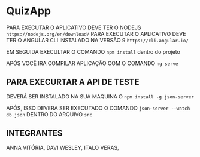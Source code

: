 # QuizApp
PARA EXECUTAR O APLICATIVO DEVE TER O NODEJS `https://nodejs.org/en/download/`
PARA EXECUTAR O APLICATIVO DEVE TER O ANGULAR CLI INSTALADO NA VERSÃO 9 `https://cli.angular.io/`

EM SEGUIDA EXECULTAR O COMANDO `npm install` dentro do projeto

APÓS VOCÊ IRA COMPILAR APLICAÇÃO COM O COMANDO `ng serve`

## PARA EXECURTAR A API DE TESTE

DEVERÁ SER INSTALADO NA SUA MAQUINA O `npm install -g json-server`

APÓS, ISSO DEVERA SER EXECUTADO O COMANDO `json-server --watch db.json` DENTRO DO ARQUIVO `src` 


## INTEGRANTES

ANNA VITÓRIA,
DAVI WESLEY,
ITALO VERAS,